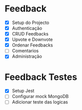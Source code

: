 # Feedback

- [X] Setup do Projecto
- [X] Authenticação
- [X] CRUD Feedbacks
- [X] Upvote e Downvote
- [X] Ordenar Feedbacks
- [ ] Comentarios
- [X] Administração

# Feedback Testes

- [X] Setup Jest
- [ ] Configurar mock MongoDB
- [ ] Adicionar teste das logicas
